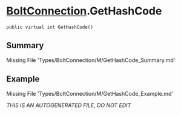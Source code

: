 # [BoltConnection](Types/BoltConnection.md).GetHashCode
`public virtual int GetHashCode()`
## Summary
Missing File 'Types/BoltConnection/M/GetHashCode_Summary.md'
## Example
Missing File 'Types/BoltConnection/M/GetHashCode_Example.md'

*THIS IS AN AUTOGENERATED FILE, DO NOT EDIT*
